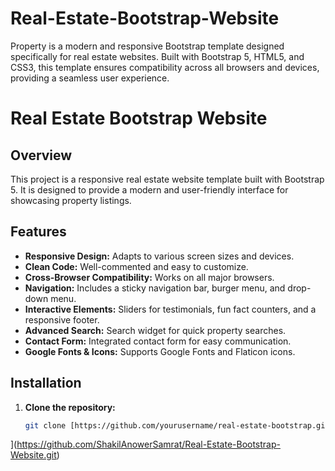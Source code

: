 # Real-Estate-Bootstrap-Website
Property is a modern and responsive Bootstrap template designed specifically for real estate websites. Built with Bootstrap 5, HTML5, and CSS3, this template ensures compatibility across all browsers and devices, providing a seamless user experience.
# Real Estate Bootstrap Website

## Overview
This project is a responsive real estate website template built with Bootstrap 5. It is designed to provide a modern and user-friendly interface for showcasing property listings.

## Features
- **Responsive Design:** Adapts to various screen sizes and devices.
- **Clean Code:** Well-commented and easy to customize.
- **Cross-Browser Compatibility:** Works on all major browsers.
- **Navigation:** Includes a sticky navigation bar, burger menu, and drop-down menu.
- **Interactive Elements:** Sliders for testimonials, fun fact counters, and a responsive footer.
- **Advanced Search:** Search widget for quick property searches.
- **Contact Form:** Integrated contact form for easy communication.
- **Google Fonts & Icons:** Supports Google Fonts and Flaticon icons.

## Installation
1. **Clone the repository:**
   ```bash
   git clone [https://github.com/yourusername/real-estate-bootstrap.git
](https://github.com/ShakilAnowerSamrat/Real-Estate-Bootstrap-Website.git)
